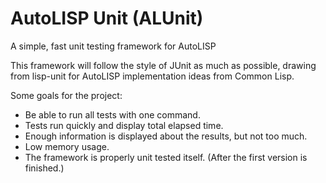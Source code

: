 # AutoLISP Unit (ALUnit)
A simple, fast unit testing framework for AutoLISP

This framework will follow the style of JUnit as much as possible, drawing from lisp-unit
for AutoLISP implementation ideas from Common Lisp.

Some goals for the project:
- Be able to run all tests with one command.
- Tests run quickly and display total elapsed time.
- Enough information is displayed about the results, but not too much.
- Low memory usage.
- The framework is properly unit tested itself. (After the first version is finished.)

